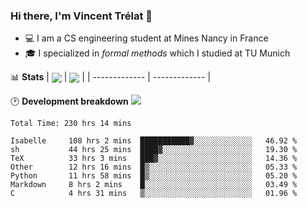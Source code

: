 ### Hi there, I'm Vincent Trélat 👋
 - 💻 I am a CS engineering student at Mines Nancy in France
 - 🎓 I specialized in *formal methods* which I studied at TU Munich

📊 **Stats**
| <img align="center" src="https://readme-stats.clckblog.space/api?username=VTrelat&show_icons=true&include_all_commits=true&theme=tokyonight&hide_border=true" /> | <img align="center" src="https://readme-stats.clckblog.space/api/top-langs/?username=VTrelat&layout=compact&theme=tokyonight&hide_border=true" /> |
| ------------- | ------------- |

🕑 **Development breakdown** ![](https://wakatime.com/badge/user/8d0110fb-6b70-4990-ab86-45c404715c2b.svg)
<!--START_SECTION:waka-->

```text
Total Time: 230 hrs 14 mins

Isabelle     108 hrs 2 mins  ███████████▓░░░░░░░░░░░░░   46.92 %
sh           44 hrs 25 mins  ████▓░░░░░░░░░░░░░░░░░░░░   19.30 %
TeX          33 hrs 3 mins   ███▓░░░░░░░░░░░░░░░░░░░░░   14.36 %
Other        12 hrs 16 mins  █▒░░░░░░░░░░░░░░░░░░░░░░░   05.33 %
Python       11 hrs 58 mins  █▒░░░░░░░░░░░░░░░░░░░░░░░   05.20 %
Markdown     8 hrs 2 mins    █░░░░░░░░░░░░░░░░░░░░░░░░   03.49 %
C            4 hrs 31 mins   ▒░░░░░░░░░░░░░░░░░░░░░░░░   01.96 %
```

<!--END_SECTION:waka-->
